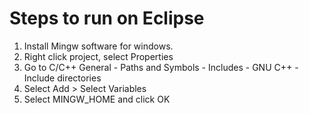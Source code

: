 # Steps to run on Eclipse
1. Install Mingw software for windows.
2. Right click project, select Properties
3. Go to C/C++ General - Paths and Symbols - Includes - GNU C++ - Include directories
4. Select Add > Select Variables
5. Select MINGW_HOME and click OK